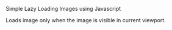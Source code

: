 Simple Lazy Loading Images using Javascript

Loads image only when the image is visible in current viewport. 
